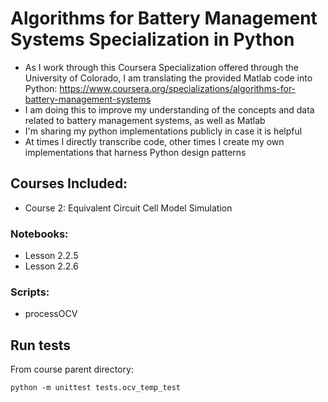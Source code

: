 
# Algorithms for Battery Management Systems Specialization in Python

- As I work through this Coursera Specialization offered through the University of Colorado, I am translating the provided Matlab code into Python: https://www.coursera.org/specializations/algorithms-for-battery-management-systems
- I am doing this to improve my understanding of the concepts and data related to battery management systems, as well as Matlab
- I'm sharing my python implementations publicly in case it is helpful
- At times I directly transcribe code, other times I create my own implementations that harness Python design patterns

## Courses Included:
- Course 2: Equivalent Circuit Cell Model Simulation

### Notebooks:
- Lesson 2.2.5
- Lesson 2.2.6

### Scripts:
- processOCV

## Run tests

From course parent directory:

```
python -m unittest tests.ocv_temp_test
```
